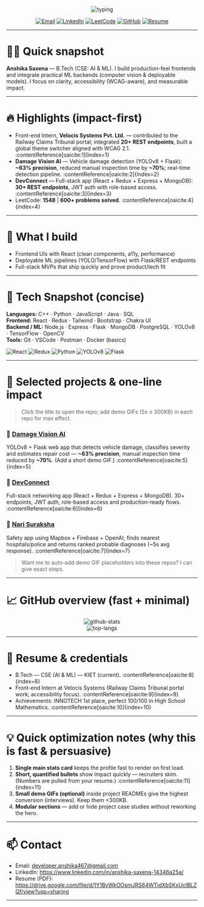 <!-- README.md — Optimized, eye-catching, minimal-load profile for Anshika Saxena -->
<!-- Paste this into the repo: `anshika467/anshika467` -->

<p align="center">
  <!-- Animated headline (lightweight SVG service) -->
  <img src="https://readme-typing-svg.demolab.com?font=Inter&size=30&pause=1200&color=1F2937&background=ffffff00&center=true&vCenter=true&lines=Hi,+I'm+Anshika+Saxena+👋;Frontend+Developer+•+AI+%26+ML+Enthusiast;I+build+fast+UIs+and+practical+ML+solutions" alt="typing" />
</p>

<p align="center">
  <!-- Personal quick-contact badges -->
  <a href="mailto:developer.anshika467@gmail.com"><img alt="Email" src="https://img.shields.io/badge/✉️-developer.anshika467@gmail.com-blue?style=for-the-badge"></a>
  <a href="https://www.linkedin.com/in/anshika-saxena-14346a25a/"><img alt="LinkedIn" src="https://img.shields.io/badge/LinkedIn-Anshika_Saxena-0A66C2?style=for-the-badge&logo=linkedin"></a>
  <a href="https://leetcode.com/anshika467"><img alt="LeetCode" src="https://img.shields.io/badge/LeetCode-1548-orange?style=for-the-badge&logo=leetcode"></a>
  <a href="https://github.com/anshika467"><img alt="GitHub" src="https://img.shields.io/badge/GitHub-@anshika467-black?style=for-the-badge&logo=github"></a>
  <a href="https://drive.google.com/file/d/1Y1BvWkOOsmJRS64WTidXbSKxUcIBLZQf/view?usp=sharing"><img alt="Resume" src="https://img.shields.io/badge/Resume-PDF-green?style=for-the-badge&logo=adobeacrobat"></a>
</p>

---

# 👩‍💻 Quick snapshot
**Anshika Saxena** — B.Tech (CSE: AI & ML). I build production-feel frontends and integrate practical ML backends (computer vision & deployable models). I focus on clarity, accessibility (WCAG-aware), and measurable impact.

---

# 🔥 Highlights (impact-first)
- Front-end Intern, **Velocis Systems Pvt. Ltd.** — contributed to the Railway Claims Tribunal portal; integrated **20+ REST endpoints**, built a global theme switcher aligned with WCAG 2.1. :contentReference[oaicite:1]{index=1}  
- **Damage Vision AI** — Vehicle damage detection (YOLOv8 + Flask): **~63% precision**, reduced manual inspection time by **~70%**; real-time detection pipeline. :contentReference[oaicite:2]{index=2}  
- **DevConnect** — Full-stack app (React + Redux + Express + MongoDB): **30+ REST endpoints**, JWT auth with role-based access. :contentReference[oaicite:3]{index=3}  
- LeetCode: **1548** | **600+ problems solved**. :contentReference[oaicite:4]{index=4}

---

# 🧭 What I build
- Frontend UIs with React (clean components, a11y, performance)  
- Deployable ML pipelines (YOLO/TensorFlow) with Flask/REST endpoints  
- Full-stack MVPs that ship quickly and prove product/tech fit

---

# 🧰 Tech Snapshot (concise)
**Languages:** C++ · Python · JavaScript · Java · SQL  
**Frontend:** React · Redux · Tailwind · Bootstrap · Chakra UI  
**Backend / ML:** Node.js · Express · Flask · MongoDB · PostgreSQL · YOLOv8 · TensorFlow · OpenCV  
**Tools:** Git · VSCode · Postman · Docker (basics)

<!-- grouped badges (copy if needed) -->
<p>
  <img src="https://img.shields.io/badge/React-61DAFB?style=flat-square&logo=react" alt="React"/>
  <img src="https://img.shields.io/badge/Redux-764ABC?style=flat-square&logo=redux" alt="Redux"/>
  <img src="https://img.shields.io/badge/Python-3776AB?style=flat-square&logo=python" alt="Python"/>
  <img src="https://img.shields.io/badge/YOLOv8-000000?style=flat-square" alt="YOLOv8"/>
  <img src="https://img.shields.io/badge/Flask-000000?style=flat-square&logo=flask" alt="Flask"/>
</p>

---

# 🚀 Selected projects & one-line impact
> Click the title to open the repo; add demo GIFs (5s ≤ 300KB) in each repo for max effect.

### 🔹 [Damage Vision AI](https://github.com/anshika467/Major_Project_Final)  
YOLOv8 + Flask web app that detects vehicle damage, classifies severity and estimates repair cost — **~63% precision**, manual inspection time reduced by **~70%**. (Add a short demo GIF.) :contentReference[oaicite:5]{index=5}

### 🔹 [DevConnect](https://github.com/anshika467/DevConnect)  
Full-stack networking app (React + Redux + Express + MongoDB). 30+ endpoints, JWT auth, role-based access and production-ready flows. :contentReference[oaicite:6]{index=6}

### 🔹 [Nari Suraksha](https://github.com/anshika467/Code_Nari_Suraksha)  
Safety app using Mapbox + Firebase + OpenAI; finds nearest hospitals/police and returns ranked probable diagnoses (~5s avg response). :contentReference[oaicite:7]{index=7}

> Want me to auto-add demo GIF placeholders into these repos? I can give exact steps.

---

# 📈 GitHub overview (fast + minimal)
<!-- Keep widgets minimal: one main stats + top-langs -->
<p align="center">
  <img src="https://github-readme-stats.vercel.app/api?username=anshika467&show_icons=true&theme=gruvbox&hide_border=true&count_private=false" alt="github-stats" />
  <br>
  <img src="https://github-readme-stats.vercel.app/api/top-langs/?username=anshika467&layout=compact&theme=gruvbox&hide_border=true" alt="top-langs" />
</p>

---

# 🎯 Resume & credentials
- B.Tech — CSE (AI & ML) — KIET (current). :contentReference[oaicite:8]{index=8}  
- Front-end Intern at Velocis Systems (Railway Claims Tribunal portal work; accessibility focus). :contentReference[oaicite:9]{index=9}  
- Achievements: INNOTECH 1st place, perfect 100/100 in High School Mathematics. :contentReference[oaicite:10]{index=10}

---

# 💡 Quick optimization notes (why this is fast & persuasive)
1. **Single main stats card** keeps the profile fast to render on first load.  
2. **Short, quantified bullets** show impact quickly — recruiters skim. (Numbers are pulled from your resume.) :contentReference[oaicite:11]{index=11}  
3. **Small demo GIFs (optional)** inside project READMEs give the highest conversion (interviews). Keep them <300KB.  
4. **Modular sections** — add or hide project case studies without reworking the hero.

---

# 📫 Contact
- Email: developer.anshika467@gmail.com  
- LinkedIn: https://www.linkedin.com/in/anshika-saxena-14346a25a/  
- Resume (PDF): https://drive.google.com/file/d/1Y1BvWkOOsmJRS64WTidXbSKxUcIBLZQf/view?usp=sharing

---
